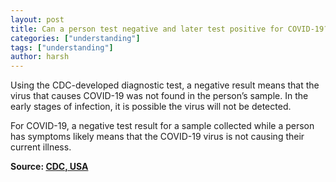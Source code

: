 ```yaml
---
layout: post
title: Can a person test negative and later test positive for COVID-19?
categories: ["understanding"]
tags: ["understanding"]
author: harsh
---
```


Using the CDC-developed diagnostic test, a negative result means that the virus that causes COVID-19 was not found in the person’s sample. In the early stages of infection, it is possible the virus will not be detected.

For COVID-19, a negative test result for a sample collected while a person has symptoms likely means that the COVID-19 virus is not causing their current illness.

**Source: [CDC, USA](https://www.cdc.gov/coronavirus/2019-ncov/faq.html)**